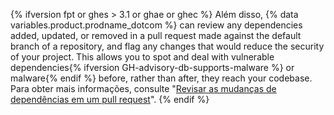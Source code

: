 {% ifversion fpt or ghes > 3.1 or ghae or ghec %}
Além disso,
{% data variables.product.prodname_dotcom %} can review any dependencies added, updated, or removed in a pull request made against the default branch of a repository, and flag any changes that would reduce the security of your project. This allows you to spot and deal with vulnerable dependencies{% ifversion GH-advisory-db-supports-malware %} or malware{% endif %} before, rather than after, they reach your codebase. Para obter mais informações, consulte "[Revisar as mudanças de dependências em um pull request](/github/collaborating-with-issues-and-pull-requests/reviewing-dependency-changes-in-a-pull-request)".
{% endif %}
